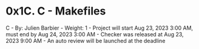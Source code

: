 # 0x1C. C - Makefiles
C
    - By: Julien Barbier
    - Weight: 1
    - Project will start Aug 23, 2023 3:00 AM, must end by Aug 24, 2023 3:00 AM
    - Checker was released at Aug 23, 2023 9:00 AM
    - An auto review will be launched at the deadline
